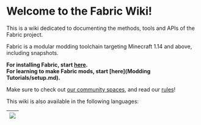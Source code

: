 # Welcome to the Fabric Wiki!

This is a wiki dedicated to documenting the methods, tools and APIs of the Fabric project.

Fabric is a modular modding toolchain targeting Minecraft 1.14 and above, including snapshots.

**For installing Fabric, start [here](Setup/install.md).**  
**For learning to make Fabric mods, start [here](Modding Tutorials/setup.md).**



Make sure to check out [our community spaces](http://fabricmc.net/discuss), and read our [rules](rules.md)!

This wiki is also available in the following languages:

| ![](images/fr/Français.png)        | 
| ------------- |
